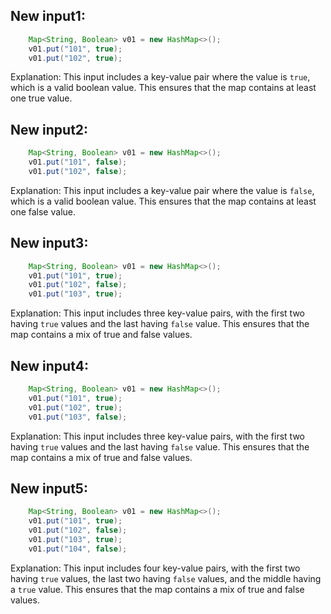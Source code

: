 ## New input1:
```java
    Map<String, Boolean> v01 = new HashMap<>();
    v01.put("101", true);
    v01.put("102", true);
```
Explanation: This input includes a key-value pair where the value is `true`, which is a valid boolean value. This ensures that the map contains at least one true value.

## New input2:
```java
    Map<String, Boolean> v01 = new HashMap<>();
    v01.put("101", false);
    v01.put("102", false);
```
Explanation: This input includes a key-value pair where the value is `false`, which is a valid boolean value. This ensures that the map contains at least one false value.

## New input3:
```java
    Map<String, Boolean> v01 = new HashMap<>();
    v01.put("101", true);
    v01.put("102", false);
    v01.put("103", true);
```
Explanation: This input includes three key-value pairs, with the first two having `true` values and the last having `false` value. This ensures that the map contains a mix of true and false values.

## New input4:
```java
    Map<String, Boolean> v01 = new HashMap<>();
    v01.put("101", true);
    v01.put("102", true);
    v01.put("103", false);
```
Explanation: This input includes three key-value pairs, with the first two having `true` values and the last having `false` value. This ensures that the map contains a mix of true and false values.

## New input5:
```java
    Map<String, Boolean> v01 = new HashMap<>();
    v01.put("101", true);
    v01.put("102", false);
    v01.put("103", true);
    v01.put("104", false);
```
Explanation: This input includes four key-value pairs, with the first two having `true` values, the last two having `false` values, and the middle having a `true` value. This ensures that the map contains a mix of true and false values.
